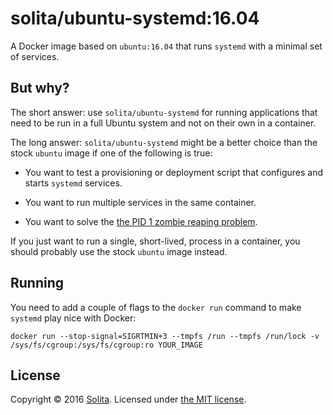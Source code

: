 # solita/ubuntu-systemd:16.04

A Docker image based on `ubuntu:16.04` that runs `systemd` with a minimal set of services.

## But why?

The short answer: use `solita/ubuntu-systemd` for running applications that need to be run in a full Ubuntu system and not on their own in a container.

The long answer: `solita/ubuntu-systemd` might be a better choice than the stock `ubuntu` image if one of the following is true:

- You want to test a provisioning or deployment script that configures and starts `systemd` services.

- You want to run multiple services in the same container.

- You want to solve the [the PID 1 zombie reaping problem](https://blog.phusion.nl/2015/01/20/docker-and-the-pid-1-zombie-reaping-problem/).

If you just want to run a single, short-lived, process in a container, you should probably use the stock `ubuntu` image instead.

## Running

You need to add a couple of flags to the `docker run` command to make `systemd` play nice with Docker:

    docker run --stop-signal=SIGRTMIN+3 --tmpfs /run --tmpfs /run/lock -v /sys/fs/cgroup:/sys/fs/cgroup:ro YOUR_IMAGE

## License

Copyright © 2016 [Solita](http://www.solita.fi). Licensed under [the MIT license](LICENSE).
